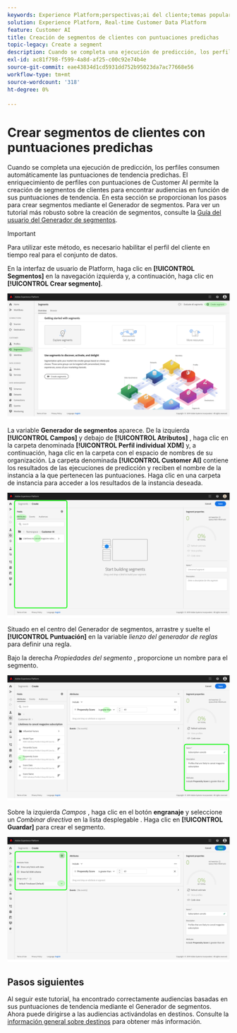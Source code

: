 ```yaml
---
keywords: Experience Platform;perspectivas;ai del cliente;temas populares;segmentos de ai del cliente
solution: Experience Platform, Real-time Customer Data Platform
feature: Customer AI
title: Creación de segmentos de clientes con puntuaciones predichas
topic-legacy: Create a segment
description: Cuando se completa una ejecución de predicción, los perfiles consumen automáticamente las puntuaciones de tendencia predichas. El enriquecimiento de perfiles con puntuaciones de Customer AI permite la creación de segmentos de clientes para encontrar audiencias en función de sus puntuaciones de tendencia. En esta sección se proporcionan los pasos para crear segmentos mediante el Generador de segmentos.
exl-id: ac81f798-f599-4a8d-af25-c00c92e74b4e
source-git-commit: eae43834d1cd5931dd752b95023da7ac77668e56
workflow-type: tm+mt
source-wordcount: '318'
ht-degree: 0%

---
```


# Crear segmentos de clientes con puntuaciones predichas

Cuando se completa una ejecución de predicción, los perfiles consumen automáticamente las puntuaciones de tendencia predichas. El enriquecimiento de perfiles con puntuaciones de Customer AI permite la creación de segmentos de clientes para encontrar audiencias en función de sus puntuaciones de tendencia. En esta sección se proporcionan los pasos para crear segmentos mediante el Generador de segmentos. Para ver un tutorial más robusto sobre la creación de segmentos, consulte la [Guía del usuario del Generador de segmentos](../../../segmentation/ui/segment-builder.md).

>[!IMPORTANT]
>
>Para utilizar este método, es necesario habilitar el perfil del cliente en tiempo real para el conjunto de datos.

En la interfaz de usuario de Platform, haga clic en **[!UICONTROL Segmentos]** en la navegación izquierda y, a continuación, haga clic en **[!UICONTROL Crear segmento]**.

![](../images/user-guide/segments.png)

La variable **Generador de segmentos** aparece. De la izquierda **[!UICONTROL Campos]** y debajo de **[!UICONTROL Atributos]** , haga clic en la carpeta denominada **[!UICONTROL Perfil individual XDM]** y, a continuación, haga clic en la carpeta con el espacio de nombres de su organización. La carpeta denominada **[!UICONTROL Customer AI]** contiene los resultados de las ejecuciones de predicción y reciben el nombre de la instancia a la que pertenecen las puntuaciones. Haga clic en una carpeta de instancia para acceder a los resultados de la instancia deseada.

![](../images/user-guide/results.png)

Situado en el centro del Generador de segmentos, arrastre y suelte el **[!UICONTROL Puntuación]** en la variable *lienzo del generador de reglas* para definir una regla.

Bajo la derecha *Propiedades del segmento* , proporcione un nombre para el segmento.

![](../images/user-guide/properties.png)

Sobre la izquierda *Campos* , haga clic en el botón **engranaje** y seleccione un *Combinar directiva* en la lista desplegable . Haga clic en **[!UICONTROL Guardar]** para crear el segmento.

![](../images/user-guide/merge_policy.png)

## Pasos siguientes

Al seguir este tutorial, ha encontrado correctamente audiencias basadas en sus puntuaciones de tendencia mediante el Generador de segmentos. Ahora puede dirigirse a las audiencias activándolas en destinos. Consulte la [información general sobre destinos](../../../destinations/home.md) para obtener más información.
